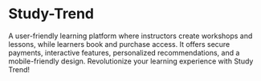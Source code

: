 # Study-Trend
A user-friendly learning platform where instructors create workshops and lessons, while learners book and purchase access. It offers secure payments, interactive features, personalized recommendations, and a mobile-friendly design. Revolutionize your learning experience with Study Trend!
